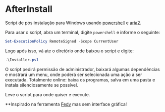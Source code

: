 # AfterInstall

Script de pós instalação para Windows usando [powershell](https://docs.microsoft.com/pt-br/powershell/scripting/overview?view=powershell-7.2) e [aria2](https://aria2.github.io/).

Para usar o script, abra um terminal, digite ```powershell``` e informe o seguinte:

```powershell
Set-ExecutionPolicy RemoteSigned -Scope CurrentUser
``` 
Logo após isso, vá ate o diretório onde baixou o script e digite:

```powershell
.\Installer.ps1
```
O script pedirá permissão de administrador, baixará algumas dependências e mostrará um menu, onde poderá ser selecionada uma ação a ser executada.
Totalmente online: baixa os programas, salva em uma pasta e instala silenciosamente se possível.

Leve o script para onde quiser e execute.

**Inspirado na ferramenta [Fedy](https://github.com/rpmfusion-infra/fedy) mas sem interface gráfica!

 
 
 
 
 
